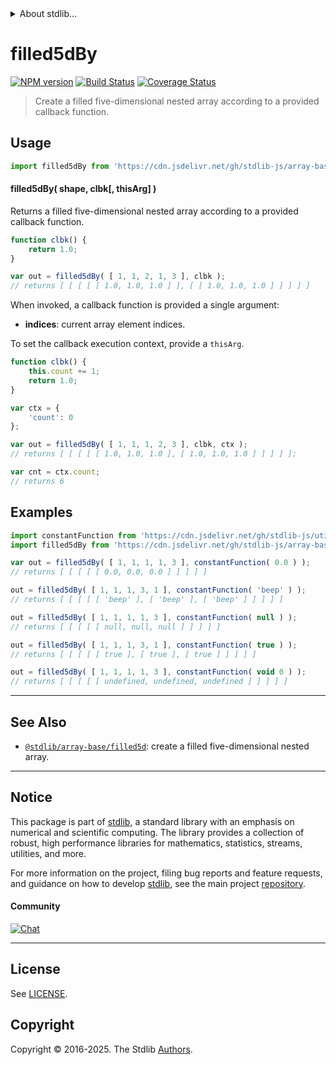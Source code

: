 <!--

@license Apache-2.0

Copyright (c) 2023 The Stdlib Authors.

Licensed under the Apache License, Version 2.0 (the "License");
you may not use this file except in compliance with the License.
You may obtain a copy of the License at

   http://www.apache.org/licenses/LICENSE-2.0

Unless required by applicable law or agreed to in writing, software
distributed under the License is distributed on an "AS IS" BASIS,
WITHOUT WARRANTIES OR CONDITIONS OF ANY KIND, either express or implied.
See the License for the specific language governing permissions and
limitations under the License.

-->


<details>
  <summary>
    About stdlib...
  </summary>
  <p>We believe in a future in which the web is a preferred environment for numerical computation. To help realize this future, we've built stdlib. stdlib is a standard library, with an emphasis on numerical and scientific computation, written in JavaScript (and C) for execution in browsers and in Node.js.</p>
  <p>The library is fully decomposable, being architected in such a way that you can swap out and mix and match APIs and functionality to cater to your exact preferences and use cases.</p>
  <p>When you use stdlib, you can be absolutely certain that you are using the most thorough, rigorous, well-written, studied, documented, tested, measured, and high-quality code out there.</p>
  <p>To join us in bringing numerical computing to the web, get started by checking us out on <a href="https://github.com/stdlib-js/stdlib">GitHub</a>, and please consider <a href="https://opencollective.com/stdlib">financially supporting stdlib</a>. We greatly appreciate your continued support!</p>
</details>

# filled5dBy

[![NPM version][npm-image]][npm-url] [![Build Status][test-image]][test-url] [![Coverage Status][coverage-image]][coverage-url] <!-- [![dependencies][dependencies-image]][dependencies-url] -->

> Create a filled five-dimensional nested array according to a provided callback function.

<!-- Section to include introductory text. Make sure to keep an empty line after the intro `section` element and another before the `/section` close. -->

<section class="intro">

</section>

<!-- /.intro -->

<!-- Package usage documentation. -->



<section class="usage">

## Usage

```javascript
import filled5dBy from 'https://cdn.jsdelivr.net/gh/stdlib-js/array-base-filled5d-by@deno/mod.js';
```

#### filled5dBy( shape, clbk\[, thisArg] )

Returns a filled five-dimensional nested array according to a provided callback function.

```javascript
function clbk() {
    return 1.0;
}

var out = filled5dBy( [ 1, 1, 2, 1, 3 ], clbk );
// returns [ [ [ [ [ 1.0, 1.0, 1.0 ] ], [ [ 1.0, 1.0, 1.0 ] ] ] ] ]
```

When invoked, a callback function is provided a single argument:

-   **indices**: current array element indices.

To set the callback execution context, provide a `thisArg`.

<!-- eslint-disable no-invalid-this -->

```javascript
function clbk() {
    this.count += 1;
    return 1.0;
}

var ctx = {
    'count': 0
};

var out = filled5dBy( [ 1, 1, 1, 2, 3 ], clbk, ctx );
// returns [ [ [ [ [ 1.0, 1.0, 1.0 ], [ 1.0, 1.0, 1.0 ] ] ] ] ];

var cnt = ctx.count;
// returns 6
```

</section>

<!-- /.usage -->

<!-- Package usage notes. Make sure to keep an empty line after the `section` element and another before the `/section` close. -->

<section class="notes">

</section>

<!-- /.notes -->

<!-- Package usage examples. -->

<section class="examples">

## Examples

<!-- eslint no-undef: "error" -->

```javascript
import constantFunction from 'https://cdn.jsdelivr.net/gh/stdlib-js/utils-constant-function@deno/mod.js';
import filled5dBy from 'https://cdn.jsdelivr.net/gh/stdlib-js/array-base-filled5d-by@deno/mod.js';

var out = filled5dBy( [ 1, 1, 1, 1, 3 ], constantFunction( 0.0 ) );
// returns [ [ [ [ [ 0.0, 0.0, 0.0 ] ] ] ] ]

out = filled5dBy( [ 1, 1, 1, 3, 1 ], constantFunction( 'beep' ) );
// returns [ [ [ [ [ 'beep' ], [ 'beep' ], [ 'beep' ] ] ] ] ]

out = filled5dBy( [ 1, 1, 1, 1, 3 ], constantFunction( null ) );
// returns [ [ [ [ [ null, null, null ] ] ] ] ]

out = filled5dBy( [ 1, 1, 1, 3, 1 ], constantFunction( true ) );
// returns [ [ [ [ [ true ], [ true ], [ true ] ] ] ] ]

out = filled5dBy( [ 1, 1, 1, 1, 3 ], constantFunction( void 0 ) );
// returns [ [ [ [ [ undefined, undefined, undefined ] ] ] ] ]
```

</section>

<!-- /.examples -->

<!-- Section to include cited references. If references are included, add a horizontal rule *before* the section. Make sure to keep an empty line after the `section` element and another before the `/section` close. -->

<section class="references">

</section>

<!-- /.references -->

<!-- Section for related `stdlib` packages. Do not manually edit this section, as it is automatically populated. -->

<section class="related">

* * *

## See Also

-   <span class="package-name">[`@stdlib/array-base/filled5d`][@stdlib/array/base/filled5d]</span><span class="delimiter">: </span><span class="description">create a filled five-dimensional nested array.</span>

</section>

<!-- /.related -->

<!-- Section for all links. Make sure to keep an empty line after the `section` element and another before the `/section` close. -->


<section class="main-repo" >

* * *

## Notice

This package is part of [stdlib][stdlib], a standard library with an emphasis on numerical and scientific computing. The library provides a collection of robust, high performance libraries for mathematics, statistics, streams, utilities, and more.

For more information on the project, filing bug reports and feature requests, and guidance on how to develop [stdlib][stdlib], see the main project [repository][stdlib].

#### Community

[![Chat][chat-image]][chat-url]

---

## License

See [LICENSE][stdlib-license].


## Copyright

Copyright &copy; 2016-2025. The Stdlib [Authors][stdlib-authors].

</section>

<!-- /.stdlib -->

<!-- Section for all links. Make sure to keep an empty line after the `section` element and another before the `/section` close. -->

<section class="links">

[npm-image]: http://img.shields.io/npm/v/@stdlib/array-base-filled5d-by.svg
[npm-url]: https://npmjs.org/package/@stdlib/array-base-filled5d-by

[test-image]: https://github.com/stdlib-js/array-base-filled5d-by/actions/workflows/test.yml/badge.svg?branch=main
[test-url]: https://github.com/stdlib-js/array-base-filled5d-by/actions/workflows/test.yml?query=branch:main

[coverage-image]: https://img.shields.io/codecov/c/github/stdlib-js/array-base-filled5d-by/main.svg
[coverage-url]: https://codecov.io/github/stdlib-js/array-base-filled5d-by?branch=main

<!--

[dependencies-image]: https://img.shields.io/david/stdlib-js/array-base-filled5d-by.svg
[dependencies-url]: https://david-dm.org/stdlib-js/array-base-filled5d-by/main

-->

[chat-image]: https://img.shields.io/gitter/room/stdlib-js/stdlib.svg
[chat-url]: https://app.gitter.im/#/room/#stdlib-js_stdlib:gitter.im

[stdlib]: https://github.com/stdlib-js/stdlib

[stdlib-authors]: https://github.com/stdlib-js/stdlib/graphs/contributors

[umd]: https://github.com/umdjs/umd
[es-module]: https://developer.mozilla.org/en-US/docs/Web/JavaScript/Guide/Modules

[deno-url]: https://github.com/stdlib-js/array-base-filled5d-by/tree/deno
[deno-readme]: https://github.com/stdlib-js/array-base-filled5d-by/blob/deno/README.md
[umd-url]: https://github.com/stdlib-js/array-base-filled5d-by/tree/umd
[umd-readme]: https://github.com/stdlib-js/array-base-filled5d-by/blob/umd/README.md
[esm-url]: https://github.com/stdlib-js/array-base-filled5d-by/tree/esm
[esm-readme]: https://github.com/stdlib-js/array-base-filled5d-by/blob/esm/README.md
[branches-url]: https://github.com/stdlib-js/array-base-filled5d-by/blob/main/branches.md

[stdlib-license]: https://raw.githubusercontent.com/stdlib-js/array-base-filled5d-by/main/LICENSE

<!-- <related-links> -->

[@stdlib/array/base/filled5d]: https://github.com/stdlib-js/array-base-filled5d/tree/deno

<!-- </related-links> -->

</section>

<!-- /.links -->
